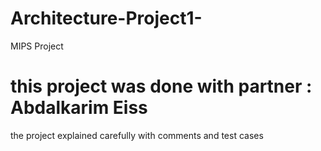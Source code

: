 # Architecture-Project1-
MIPS Project 

# this project was done with partner : Abdalkarim Eiss
the project explained carefully with comments and test cases
